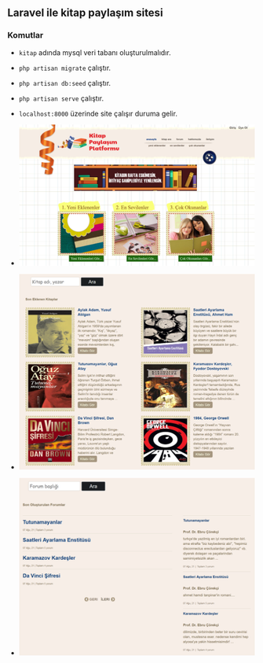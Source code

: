 ## Laravel ile kitap paylaşım sitesi

### Komutlar
  
- `kitap` adında mysql veri tabanı oluşturulmalıdır.
- `php artisan migrate` çalıştır.
- `php artisan db:seed` çalıştır.
- `php artisan serve` çalıştır.
- `localhost:8000` üzerinde site çalışır duruma gelir.

- ![Ekran görüntüsü 1](https://github.com/mehmetkesik/kitappaylasimsitesi/blob/master/kitapsitesi1.png)

- ![Ekran görüntüsü 2](https://github.com/mehmetkesik/kitappaylasimsitesi/blob/master/kitapsitesi2.png)

- ![Ekran görüntüsü 3](https://github.com/mehmetkesik/kitappaylasimsitesi/blob/master/kitapsitesi3.png)
